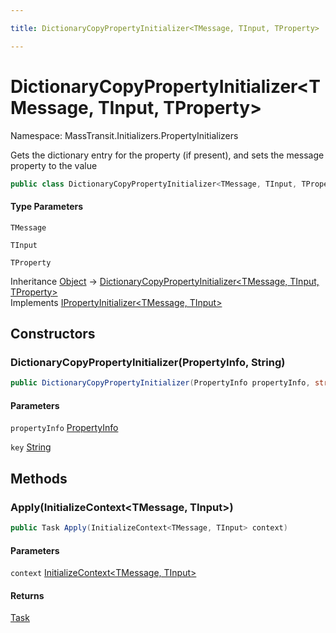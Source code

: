 ```yaml
---

title: DictionaryCopyPropertyInitializer<TMessage, TInput, TProperty>

---
```


# DictionaryCopyPropertyInitializer\<TMessage, TInput, TProperty\>

Namespace: MassTransit.Initializers.PropertyInitializers

Gets the dictionary entry for the property (if present), and sets the message property to the value

```csharp
public class DictionaryCopyPropertyInitializer<TMessage, TInput, TProperty> : IPropertyInitializer<TMessage, TInput>
```

#### Type Parameters

`TMessage`<br/>

`TInput`<br/>

`TProperty`<br/>

Inheritance [Object](https://learn.microsoft.com/en-us/dotnet/api/system.object) → [DictionaryCopyPropertyInitializer\<TMessage, TInput, TProperty\>](../masstransit-initializers-propertyinitializers/dictionarycopypropertyinitializer-3)<br/>
Implements [IPropertyInitializer\<TMessage, TInput\>](../masstransit-initializers/ipropertyinitializer-2)

## Constructors

### **DictionaryCopyPropertyInitializer(PropertyInfo, String)**

```csharp
public DictionaryCopyPropertyInitializer(PropertyInfo propertyInfo, string key)
```

#### Parameters

`propertyInfo` [PropertyInfo](https://learn.microsoft.com/en-us/dotnet/api/system.reflection.propertyinfo)<br/>

`key` [String](https://learn.microsoft.com/en-us/dotnet/api/system.string)<br/>

## Methods

### **Apply(InitializeContext\<TMessage, TInput\>)**

```csharp
public Task Apply(InitializeContext<TMessage, TInput> context)
```

#### Parameters

`context` [InitializeContext\<TMessage, TInput\>](../../masstransit-abstractions/masstransit-initializers/initializecontext-2)<br/>

#### Returns

[Task](https://learn.microsoft.com/en-us/dotnet/api/system.threading.tasks.task)<br/>
